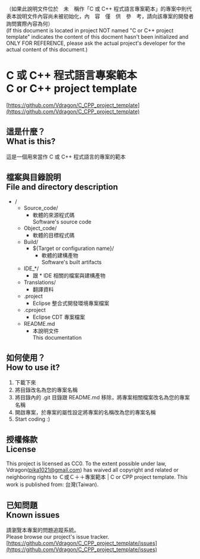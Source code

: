 （如果此說明文件位於　未　稱作「C 或 C++ 程式語言專案範本」的專案中則代表本說明文件內容尚未被初始化，內　容　僅　供　參　考，請向該專案的開發者詢問實際內容為何）  
(If this document is located in project NOT named "C or C++ project template" indicates the content of this docment hasn't been initialized and ONLY FOR REFERENCE, please ask the actual project's developer for the actual content of this document.)

# C 或 C++ 程式語言專案範本<br />C or C++ project template
[https://github.com/Vdragon/C_CPP_project_template](https://github.com/Vdragon/C_CPP_project_template)

## 這是什麼？<br />What is this?
這是一個用來當作 C 或 C++ 程式語言的專案的範本

## 檔案與目錄說明<br />File and directory description
* /
    * Source_code/
        * 軟體的來源程式碼  
          Software's source code
    * Object_code/
        * 軟體的目標程式碼
    * Build/
        * ${Target or configuration name}/
            * 軟體的建構產物  
              Software's built artifacts
    * IDE_*/
        * 跟 * IDE 相關的檔案與建構產物
    * Translations/
        * 翻譯資料
    * .project
        * Eclipse 整合式開發環境專案檔案
    * .cproject
        * Eclipse CDT 專案檔案
    * README.md
        * 本說明文件  
          This documentation

## 如何使用？<br />How to use it?
1. 下載下來
2. 將目錄改名為您的專案名稱
3. 將目錄內的 .git 目錄跟 README.md 移除，將專案相關檔案改名為您的專案名稱
4. 開啟專案，於專案的屬性設定將專案的名稱改為您的專案名稱
5. Start coding :)

## 授權條款<br />License
This project is licensed as CC0.
To the extent possible under law, Vdragon(pika1021@gmail.com) has waived all copyright and related or neighboring rights to Ｃ或Ｃ＋＋專案範本 | C or CPP project template. This work is published from: 台灣(Taiwan). 

## 已知問題<br />Known issues
請瀏覽本專案的問題追蹤系統。  
Please browse our project's issue tracker.  
[https://github.com/Vdragon/C_CPP_project_template/issues](https://github.com/Vdragon/C_CPP_project_template/issues)